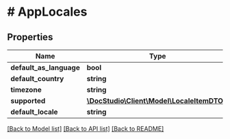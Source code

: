 # # AppLocales

## Properties

Name | Type | Description | Notes
------------ | ------------- | ------------- | -------------
**default_as_language** | **bool** |  | [optional]
**default_country** | **string** |  | [optional]
**timezone** | **string** |  | [optional]
**supported** | [**\DocStudio\Client\Model\LocaleItemDTO[]**](LocaleItemDTO.md) |  | [optional]
**default_locale** | **string** |  | [optional]

[[Back to Model list]](../../README.md#models) [[Back to API list]](../../README.md#endpoints) [[Back to README]](../../README.md)

